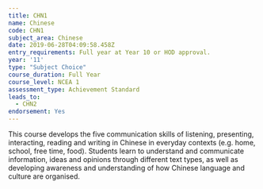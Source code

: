 ```yaml
---
title: CHN1
name: Chinese
code: CHN1
subject_area: Chinese
date: 2019-06-28T04:09:58.458Z
entry_requirements: Full year at Year 10 or HOD approval.
year: '11'
type: "Subject Choice"
course_duration: Full Year
course_level: NCEA 1
assessment_type: Achievement Standard
leads_to:
  - CHN2
endorsement: Yes
---
```

This course develops the five communication skills of listening, presenting, interacting, reading and writing in Chinese in everyday contexts (e.g. home, school, free time, food). Students learn to understand and communicate information, ideas and opinions through different text types, as well as developing awareness and understanding of how Chinese language and culture are organised.
